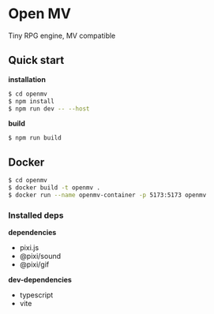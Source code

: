 # Open MV

Tiny RPG engine, MV compatible

## Quick start

**installation**

```bash
$ cd openmv
$ npm install
$ npm run dev -- --host
```

**build**

```
$ npm run build
```

## Docker

```bash
$ cd openmv
$ docker build -t openmv .
$ docker run --name openmv-container -p 5173:5173 openmv
```

### Installed deps

**dependencies**

- pixi.js
- @pixi/sound
- @pixi/gif

**dev-dependencies**

- typescript
- vite